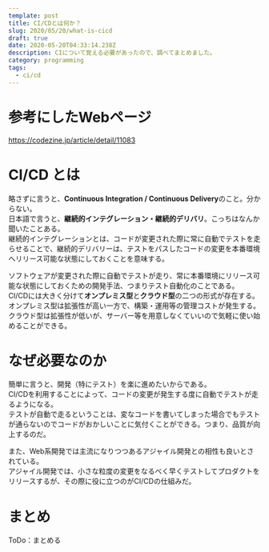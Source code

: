 ```yaml
---
template: post
title: CI/CDとは何か？
slug: 2020/05/20/what-is-cicd
draft: true
date: 2020-05-20T04:33:14.238Z
description: CIについて覚える必要があったので、調べてまとめました。
category: programming
tags:
  - ci/cd
---
```

# 参考にしたWebページ

https://codezine.jp/article/detail/11083

# CI/CD とは

略さずに言うと、**Continuous Integration / Continuous Delivery**のこと。分からない。\
日本語で言うと、**継続的インテグレーション・継続的デリバリ**。こっちはなんか聞いたことある。\
継続的インテグレーションとは、コードが変更された際に常に自動でテストを走らせることで、継続的デリバリーは、テストをパスしたコードの変更を本番環境へリリース可能な状態にしておくことを意味する。

ソフトウェアが変更された際に自動でテストが走り、常に本番環境にリリース可能な状態にしておくための開発手法、つまりテスト自動化のことである。\
CI/CDには大きく分けて**オンプレミス型**と**クラウド型**の二つの形式が存在する。\
オンプレミス型は拡張性が高い一方で、構築・運用等の管理コストが発生する。\
クラウド型は拡張性が低いが、サーバー等を用意しなくていいので気軽に使い始めることができる。

# なぜ必要なのか

簡単に言うと、開発（特にテスト）を楽に進めたいからである。\
CI/CDを利用することによって、コードの変更が発生する度に自動でテストが走るようになる。\
テストが自動で走るということは、変なコードを書いてしまった場合でもテストが通らないのでコードがおかしいことに気付くことができる。つまり、品質が向上するのだ。

また、Web系開発では主流になりつつあるアジャイル開発との相性も良いとされている。\
アジャイル開発では、小さな粒度の変更をなるべく早くテストしてプロダクトをリリースするが、その際に役に立つのがCI/CDの仕組みだ。  

# まとめ

ToDo：まとめる
